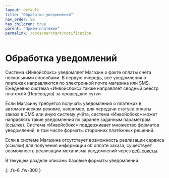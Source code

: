 ```yaml
---
layout: default
title: "Обработка уведомлений"
nav_order: 50
has_children: true
parent: "Приём платежей"
permalink: /docs/merchant/notification
---
```


# Обработка уведомлений

Система «Инвойсбокс» уведомляет Магазин о факте оплаты счёта несколькими способами. В первую очередь,
все уведомления о платежах направляются по электронной почте магазина или SMS. Ежедневно система
«Инвойсбокс» также направляет сводный реестр платежей (Переводов) за прошедшие сутки.

Если Магазину требуется получать уведомления о платежах в автоматическом режиме, например, для передачи
статуса оплаты заказа в CMS или иную систему учёта, система «Инвойсбокс» может направлять такие
уведомления по заранее заданным параметрам (ссылке). Система «Инвойсбокс» поддерживает множество
форматов уведомлений, в том числе форматы сторонних платёжных решений.

Если в системе Магазина отсутствует возможность реализации сервиса (ссылки) для получения информации
об оплате заказа, существует возможность реализации механизма уведомлений через [веб-сокеты](/docs/api/websockets/).

В текущем разделе описаны базовые форматы уведомлений.

{: .fs-6 .fw-300 }
